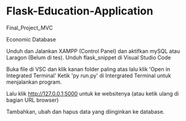 # Flask-Education-Application

Final_Project_MVC

Economic Database

Unduh dan Jalankan XAMPP (Control Panel) dan aktifkan mySQL atau Laragon (Belum di tes).
Unduh flask_snippet di Visual Studio Code

Buka file di VSC dan klik kanan folder paling atas lalu klik 'Open in Integrated Terminal'
Ketik 'py run.py' di Intergrated Terminal untuk menjalankan program.

Lalu klik http://127.0.0.1:5000 untuk ke websitenya (atau ketik ulang di bagian URL browser)

Tambahkan, ubah dan hapus data yang diinginkan ke database.
